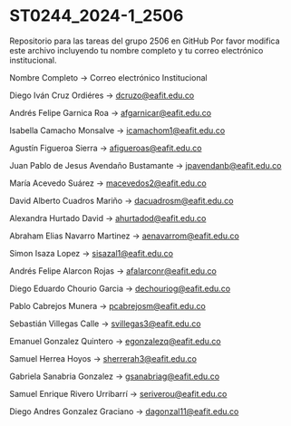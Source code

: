 # ST0244_2024-1_2506
Repositorio para las tareas del grupo 2506 en GitHub
Por favor modifica este archivo incluyendo tu nombre completo y tu correo electrónico institucional.

Nombre Completo -> Correo electrónico Institucional

Diego Iván Cruz Ordiéres -> dcruzo@eafit.edu.co

Andrés Felipe Garnica Roa -> afgarnicar@eafit.edu.co

Isabella Camacho Monsalve -> icamachom1@eafit.edu.co

Agustín Figueroa Sierra -> afigueroas@eafit.edu.co

Juan Pablo de Jesus Avendaño Bustamante -> jpavendanb@eafit.edu.co

María Acevedo Suárez -> macevedos2@eafit.edu.co

David Alberto Cuadros Mariño -> dacuadrosm@eafit.edu.co

Alexandra Hurtado David -> ahurtadod@eafit.edu.co

Abraham Elias Navarro Martinez -> aenavarrom@eafit.edu.co

Simon Isaza Lopez -> sisazal1@eafit.edu.co

Andrés Felipe Alarcon Rojas -> afalarconr@eafit.edu.co

Diego Eduardo Chourio Garcia -> dechouriog@eafit.edu.co

Pablo Cabrejos Munera -> pcabrejosm@eafit.edu.co

Sebastián Villegas Calle -> svillegas3@eafit.edu.co

Emanuel Gonzalez Quintero -> egonzalezq@eafit.edu.co

Samuel Herrea Hoyos -> sherrerah3@eafit.edu.co

Gabriela Sanabria Gonzalez -> gsanabriag@eafit.edu.co

Samuel Enrique Rivero Urribarrí -> seriverou@eafit.edu.co

Diego Andres Gonzalez Graciano -> dagonzal11@eafit.edu.co